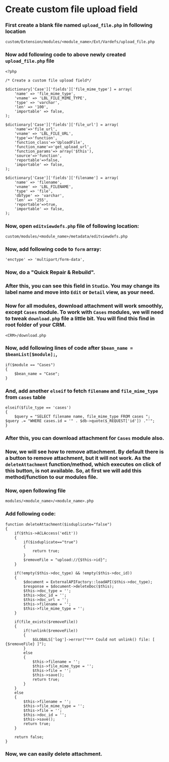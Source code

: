 # Create custom file upload field

### First create a blank file named `upload_file.php` in following location

    custom/Extension/modules/<module_name>/Ext/Vardefs/upload_file.php

### Now add following code to above newly created `upload_file.php` file

    <?php

    /* Create a custom file upload field*/
    
    $dictionary['Case']['fields']['file_mime_type'] = array(
        'name' => 'file_mime_type',
        'vname' => 'LBL_FILE_MIME_TYPE',
        'type' => 'varchar',
        'len' => '100',
        'importable' => false,
    );
    
    $dictionary['Case']['fields']['file_url'] = array(
    	'name'=>'file_url',
        'vname' => 'LBL_FILE_URL',
        'type'=>'function',
        'function_class'=>'UploadFile',
        'function_name'=>'get_upload_url',
        'function_params'=> array('$this'),
        'source'=>'function',
        'reportable'=>false,
        'importable' => false,
    );
    
    $dictionary['Case']['fields']['filename'] = array(
    	'name' => 'filename',
        'vname' => 'LBL_FILENAME',
        'type' => 'file',
        'dbType' => 'varchar',
        'len' => '255',
        'reportable'=>true,
        'importable' => false,
    );

### Now, open `editviewdefs.php` file of following location:

    custom/modules/<module_name>/metadata/editviewdefs.php

### Now, add following code to `form` array: 

    'enctype' => 'multipart/form-data',

### Now, do a "Quick Repair & Rebuild". 

### After this, you can see this field in `Studio`. You may change its label name and move into `Edit` or `Detail` view, as your need.

### Now for all modules, download attachment will work smoothly, except `Cases` module. To work with `Cases` modules, we will need to tweak `download.php` file a little bit. You will find this find in root folder of your CRM.

    <CRM>/download.php

### Now, add following lines of code after `$bean_name = $beanList[$module];`, 

    if($module == "Cases")
    {
        $bean_name = "Case";
    }

### And, add another `elseif` to fetch `filename` and `file_mime_type` from `cases` table

    elseif($file_type == 'cases') 
    {
        $query = "SELECT filename name, file_mime_type FROM cases ";
	$query .= "WHERE cases.id = '" . $db->quote($_REQUEST['id']) ."'";
    }

### After this, you can download attachment for `Cases` module also.

### Now, we will see how to remove attachment. By default there is a button to remove attachment, but it will not work. As the `deleteAttachment` function/method, which executes on click of this button, is not available. So, at first we will add this method/function to our modules file.

### Now, open following file

    modules/<module_name>/<module_name>.php

### Add following code:

    function deleteAttachment($isduplicate="false")
    {
        if($this->ACLAccess('edit'))
        {
	        if($isduplicate=="true")
	        {
                return true;
	        }
            $removeFile = "upload://{$this->id}";	    
        }

		if(!empty($this->doc_type) && !empty($this->doc_id))
		{
		    $document = ExternalAPIFactory::loadAPI($this->doc_type);
		    $response = $document->deleteDoc($this);
		    $this->doc_type = '';
		    $this->doc_id = '';
		    $this->doc_url = '';
		    $this->filename = '';
		    $this->file_mime_type = '';
		}

		if(file_exists($removeFile))
		{
		    if(!unlink($removeFile))
		    {
				$GLOBALS['log']->error("*** Could not unlink() file: [ {$removeFile} ]");
		    }
		    else
		    {
				$this->filename = '';
				$this->file_mime_type = '';
				$this->file = '';
				$this->save();
				return true;
		    }
		}
		else
		{
		    $this->filename = '';
		    $this->file_mime_type = '';
		    $this->file = '';
		    $this->doc_id = '';
		    $this->save();
		    return true;
		}

		return false;
    }

### Now, we can easily delete attachment.

